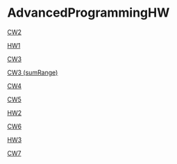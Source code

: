 # AdvancedProgrammingHW
<a href="https://gokcedastan.github.io/AdvancedProgrammingHW/Array%20Demo.html" rel="nofollow"> CW2 </a>

<a href="https://gokcedastan.github.io/AdvancedProgrammingHW/HW1.html" rel="nofollow" >HW1 </a>

<a href="https://gokcedastan.github.io/AdvancedProgrammingHW/inspector.html" rel="nofollow" >CW3 </a>

<a href="https://gokcedastan.github.io/AdvancedProgrammingHW/sumRange.png" rel="nofollow" >CW3 (sumRange)</a>

<a href="https://gokcedastan.github.io/AdvancedProgrammingHW/index.html" rel="nofollow" >CW4 </a>

<a href="https://gokcedastan.github.io/AdvancedProgrammingHW/CW5.html" rel="nofollow" >CW5 </a>

<a href="https://gokcedastan.github.io/AdvancedProgrammingHW/database.html" rel="nofollow" >HW2 </a>

<a href="https://gokcedastan.github.io/AdvancedProgrammingHW/timing.html" rel="nofollow" >CW6 </a>

<a href="https://gokcedastan.github.io/AdvancedProgrammingHW/hw3.html" rel="nofollow" >HW3 </a>

<a href="https://gokcedastan.github.io/AdvancedProgrammingHW/cw7.html" rel="nofollow" >CW7 </a>

